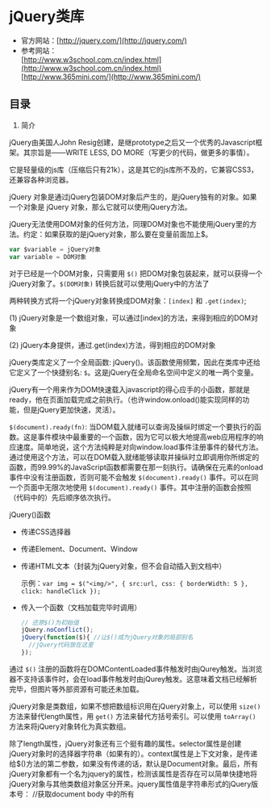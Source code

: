 # jQuery类库

- 官方网站：[http://jquery.com/](http://jquery.com/)
- 参考网站：  
  [http://www.w3school.com.cn/index.html](http://www.w3school.com.cn/index.html)  
  [http://www.365mini.com/](http://www.365mini.com/)

## 目录

1. 简介

jQuery由美国人John Resig创建，是继prototype之后又一个优秀的Javascript框架。其宗旨是——WRITE LESS, DO MORE（写更少的代码，做更多的事情）。

它是轻量级的js库（压缩后只有21k），这是其它的js库所不及的，它兼容CSS3，还兼容各种浏览器。

jQuery 对象是通过jQuery包装DOM对象后产生的，是jQuery独有的对象。如果一个对象是 jQuery 对象，那么它就可以使用jQuery方法。

jQuery无法使用DOM对象的任何方法，同理DOM对象也不能使用jQuery里的方法。约定：如果获取的是jQuery对象，那么要在变量前面加上$。

```js
var $variable = jQuery对象
var variable = DOM对象
```

对于已经是一个DOM对象，只需要用 `$()` 把DOM对象包装起来，就可以获得一个jQuery对象了。`$(DOM对象)` 转换后就可以使用jQuery中的方法了

两种转换方式将一个jQuery对象转换成DOM对象：`[index]` 和 `.get(index)`;

(1) jQuery对象是一个数组对象，可以通过[index]的方法，来得到相应的DOM对象

(2) jQuery本身提供，通过.get(index)方法，得到相应的DOM对象

jQuery类库定义了一个全局函数: jQuery()。该函数使用频繁，因此在类库中还给它定义了一个快捷别名: `$`。这是jQuery在全局命名空间中定义的唯一两个变量。

jQuery有一个用来作为DOM快速载入javascript的得心应手的小函数，那就是ready，他在页面加载完成之前执行。（也许window.onload()能实现同样的功能，但是jQuery更加快速，灵活）。

`$(document).ready(fn)`: 当DOM载入就绪可以查询及操纵时绑定一个要执行的函数。这是事件模块中最重要的一个函数，因为它可以极大地提高web应用程序的响应速度。简单地说，这个方法纯粹是对向window.load事件注册事件的替代方法。通过使用这个方法，可以在DOM载入就绪能够读取并操纵时立即调用你所绑定的函数，而99.99%的JavaScript函数都需要在那一刻执行。请确保在<body>元素的onload事件中没有注册函数，否则可能不会触发 `$(document).ready()` 事件。可以在同一个页面中无限次地使用 `$(document).ready()` 事件。其中注册的函数会按照（代码中的）先后顺序依次执行。

jQuery()函数

- 传递CSS选择器
- 传递Element、Document、Window
- 传递HTML文本（封装为jQuery对象，但不会自动插入到文档中）

  示例：`var img = $("<img/>", { src:url, css: { borderWidth: 5 }, click: handleClick });`

- 传入一个函数（文档加载完毕时调用）

  ```js
  // 还原$()为初始值
  jQuery.noConflict();
  jQuery(function($){ //让$()成为jQuery对象的局部别名
    //jQuery代码放在这里
  });
  ```

通过 `$()` 注册的函数将在DOMContentLoaded事件触发时由jQurey触发。当浏览器不支持该事件时，会在load事件触发时由jQurey触发。这意味着文档已经解析完毕，但图片等外部资源有可能还未加载。

jQuery对象是类数组，如果不想把数组标识用在jQuery对象上，可以使用 `size()` 方法来替代length属性，用 `get()` 方法来替代方括号索引。可以使用 `toArray()` 方法来将jQuery对象转化为真实数组。

除了length属性，jQuery对象还有三个挺有趣的属性。selector属性是创建jQuery对象时的选择器字符串（如果有的）。context属性是上下文对象，是传递给$()方法的第二参数，如果没有传递的话，默认是Document对象。最后，所有jQuery对象都有一个名为jquery的属性，检测该属性是否存在可以简单快捷地将jQuery对象与其他类数组对象区分开来。jquery属性值是字符串形式的jQuery版本号：
//获取document body 中的所有<script>元素
var bodyscripts = $("script", document.body);
bodyscripts.selector // => "script"
bodyscripts.context // => document.body
bodyscripts.jquery / / => "1.4.2"
想要遍历jQuery对象中的所有元素时，可以调用each() 方法来代替for循环。jQuery的each()方法和forEach()有一个显著区别：如果回调函数在任一个元素上返回false，遍历将在该元素后中止（这就像在普通循环中使用break关键字一样）。each()返回调用自身的jQuery对象，因此它可以用于链式调用。
jQuery的map() 方法和Array.prototype.map() 方法很相近。它接受回调函数作为参数，并为jQuery对象中的每一个元素都调用回调函数，同时将回调函数的返回值收集起来，并将这些返回值封装成一个新的jQuery对象返回。
jQuery的另一个基础方法是index()。该方法接受一个元素作为参数，返回值是该元素在此jQuery对象中的索引值，如果找不到的话，则返回-1。
jQuery通用方法是is()。它接受一个选择器作为参数，如果选中元素中至少有一个匹配该选择器时，则返回true。
getter和setter
attr()、removeAttr()
css(): 不能获取复合样式，允许在CSS样式名中使用连字符或使用驼峰式JavaScript样式名
addClass()、removeClass()、toggleClass()、hasClass()
val(): 用来设置和获取HTML表单元素的value属性，还可用于获取和设置复选框、单选按钮以及<select>元素的选中状态。
text()、html()：如果传人字符串给text() 或html()，该字符串会用做该元素的纯文本或格式化的HTML文本内容，它会替换掉所有存在的内容。和其他setter方法一样，我们还可以传人函数，该函数用来计算出表示新内容的字符串
offset(): 获取或设置元素的位置。该方法相对文档来计算位置值，返回一个对象，带有left和top属性，用来表示X和Y坐标。如果传人带有这些属性的对象给该方法，它会给元素设置指定的位置。在有必要肘，会设置css 的position属性来使得元素可定位
position()方法很像offset() 方法，但它只能用做getter，它返回的元素位置是相对于其偏移父元素的，而不是相对于文档的。
用于获取元素宽度的getter有3个，获取高度的也有3 个。width() 和height() 方法返回基本的宽度和高度，不包含内边距、边框和外边距。innerWidth() 和innerHeight() 返回元素的宽度和高度，包含内边距的宽度和高度（“内”表示这些方法度量的是边框以内的尺寸）。outerWidth ()和outerHeight() 通常返回的是包含元素内边距和边框的尺寸。如果向两个方怯中的任意一个传入true值，它们还可以返回包含元素外边距的尺寸。
scrollTop()和scrollLeft(): 可获取或设置元素的滚动条位置。
data()、removeData()
修改文档结构
append()、appendTo()
prepend()、prependTo()
before()、insertBefore()
after()、insertAfter()
replaceWith()、replaceAll()
clone(): 传入true参数，复制事件处理程序和与元素关联的其他数据
jQuery定义了3个包装函数。wrap()包装每一个选中元素。wrapInner()包装每一个选中元素的内容。wrapAll() 则将选中元素作为一组来包装。
// 用<i>元素包装所有<h1>元素
$("h1").wrap(document.createElement("i")); // 产生<i><h1>…</h1></i>
// 包装所有<h1>元素的内容，使用字符串参数更简单
$("h1").wrapInner("<i/>"); // 产生<h1><i>...</i></h1>
// 将第一个段落包装在一个锚点和div里
$("body>p:first").wrap("<a name='lead'><div class='first'></div></a>");
// 将所有其他段落包装在另一个div里
$("body>p:not(:first)").wrapAll("<div class='rest'></div>");
empty()、remove()
detach()方法和remove()类似，但不会移除事件处理程序和数据。想临时从文档中移除元素以便后续再次插入时，detach()可能会更有用。
unwrap()方法可以用来实现元素的移除，其方式是wrap()或wrapAll()方法的反操作：移除每一个选中元素的父元素，不影响选中元素及其兄弟节点。也就是说，对于每一个选中元素，它替换该元素的父节点为父节点的子节点。与remove()和detach()不同，unwrap()不接受可选的选择器参数。
处理事件
blur(), change(), click(), dbclick(), error(), focus(), focusin(), focusout(), keydown(), keypress(), keyup(), load(), mousedown(), mouseenter(), mouseleave(), mousemove(), mouseout(), mouseover(), mouseup(), resize(), scroll(), select(), submit(), unload()
focus和blur事件不支持冒泡，但focusin和focusout事件支持。相反地，mouseover和mouseout事件支持冒泡，但这经常不方便，因为很难知道鼠标是从自己感兴趣的元素中移开了，还只是从该元素的子孙元素中移开了。mouseenter和mouseleave是非冒泡事件，可以解决刚才的问题。
resize和unload事件类型只在Window对象中触发，scroll()方法经常也用于$(window)对象上，但它也可以用在有滚动条的任何元素上。
load()方法可在$(window)上调用，。当然，还可以在iframe和图片上使用load() 方法。
error() 方法可用在<img>元素上，用来注册当图片加载失败时调用的处理程序。不应该用于设置窗口的onerror属性。
hover()方法用来给mouseenter和mouseleave事件注册处理程序。调用hover(f,g)就和调用mouseenter(f) 然后调用mouseleave(g)一样。如果仅传入一个参数给hover()，该参数函数会同时用做enter和leave事件的处理程序。
toggle()方法将事件处理程序函数绑定到单击事件。可指定两个或多个处理程序函数，当单击事件发生时， jQuery每次会调用一个处理程序函数。例如，如果调用toggle(f,g ,h)，第一次单击事件触发时，会调用函数f()，第二次会调用g()，第三次则调用h()，然后调用f()来处理第四次单击事件
jQuery事件处理程序函数的返回值始终有意义。如果处理程序返回false，与该事件相关联的默认行为，以及该事件接来下的冒泡都会被取消。也就是说，返回false等同于调用Event对象的preventDefault()和stopPropagation()方法。同样，当事件处理程序返回一个值（非undefined值）时，jQuery会将该值存储在Event对象的result属性中，该属性可以被后续调用的事件处理程序访问。
bind(), unbind()
调用bind() 时还可以带有三个参数。在这种形式下，事件类型是第一个参数，处理程序函数是第三个参数。在这两个参数中间可以传入任何值，jQuery会在调用处理程序前，将指定的值设置为Event对象的data属性。通过这种方式传递额外的数据给处理程序，不需要使用闭包，有时很有用。
如果第一个参数是由空格分隔的事件类型列表，则处理程序函数会为每一个命名的事件类型注册。
另一个重要特性是允许为注册的事件处理程序指定命名空间。这使得可以定义处理程序组，能方便后续触发或卸载特定命名空间下的处理程序。处理程序的命名空间对于开发可复用jQuery代码的类库或模块的程序员来说特别有用。
// 在命名空间"myMod"和"yourMod"中作为mouseout处理程序绑定f
$('a').bind('mouseout.myMod.yourMod', f);
bind()的最后一个特性是，第一个参数可以是对象，该对象把事件名映射到处理程序函数。
调用one()方法就和bind()一样，二者的工作原理也类似，除了在调用事件处理程序之后会自动注销它。这意味着，和该方法名字暗示的一样，使用one()注册的事件处理器永远只会触发一次。
unbind()只注销用bind()和相关jQuery方法注册的事件处理程序。
$('*').unbind(); //从所有元素中移除所有jQuery事件处理程序
因为模块的使用者有可能使用其他模块，在其他模块中有可能在相同的元素上给相同的事件类型注册了其他处理程序。如果模块使用命名空间来注册事件处理程序，则可以使用unbind()传入一个参数，来做到只注销命名空间下的处理程序:
//取消绑定在"myMod"命名空间下的所有mouseover 和mouseout 处理程序
$('a').unbind("mouseover.myMod mouseout.myMod");
//取消绑定在"myMod" 命名空间下的所有事件类型的处理程序
$('a').unbind(".myMod");
//取消绑定同时在"ns1"和"ns2"命名空间下的单击处理程序
$('a').unbind("click.ns1.ns2");
如果想小心地只取消绑定自己注册的事件处理程序，但没有使用命名空间，必须保留事件处理程序函数的一个引用，并使用unbind()带两个参数的版本。在这种形式下，第一个参数是事件类型字符串（不带命名空间）。第二个参数是处理程序函数:
$('#mybutton').unbind('click', myClickHandler);
可以传递单一对象参数给unbind()。在这种情况下，unbind()会轮询为该对象的每一属性调用一次。属性名会用做事件类型字符串，属性值会用做处理程序函数。
最后，还有一种方式来调用unbind()。如果传递一个jQuery Event对象给unbind()，它会取消绑定传入事件的事件处理程序。
jQuery 的事件触发方法会触发所有使用jQuery事件注册方法注册的处理程序，也会触发通过onsubmit等HTML属性或Element属性定义的处理程序。但是，不能手动触发使用addEventListener() 或attachEvent() 注册的事件处理程序。
jQuery的事件触发机制是同步的一一不涉及事件队列。当触发一个事件时，在调用的触发方住返回之前，事件处理程序会立刻调用。如果触发了一个单击事件，被触发的处理程序又触发了一个submit事件，所有匹配的submit处理程序会在调用下一个单击处理器之前调用。
jQuery也定义了一个更通用的trigger()方法。通常，调用trigger()时会传入事件类型字符串作为第一个参数，trigger()会在jQuery对象中的所有元素上触发为该类型事件注册的所有处理程序。在传入的字符串中不能指定多个事件类型，但是可以指定事件命名空间来触发仅在该命名空间中定义的处理程序。如果只想触发没有命名空间的事件处理程序，在事件类型后添加一个感叹号就行。通过onclick等属性注册的处理程序被认为是没有命名空间的。
除了给trigger()传入事件类型字符串作为第一个参数，还可以传入Event对象（或任何有type属性的对象）。type属性会用来判断触发什么类型的处理程序。如果传入的是jQuery事件对象，该对象会传递给触发的处理程序。如果传入的是普通对象，会创建一个新的jQuery Event对象，普通对象的属性会添加到新对象中。这样，可以很容易传递额外数据给事件处理程序:
// button1的单击处理程序触发button2上的相同事件
$('#button1').click(function(e) { $('#button2').trigger(e); });
//触发事件时，添加额外的属性给事件对象
$('#button1').trigger({type:'click', synthetic:true});
//该处理程序检测额外属性来区分是真实事件还是虚假事件
$('#button1').click(function(e) { if (e.synthetic) {...}; });
给事件处理程序传递额外数据的另一种方式是，在手动触发事件时，给trigger() 传入第二个参数。给trigger()传入的第二个参数会成为每个触发的事件处理程序的第二个参数。如果传入数组作为第二个参数，数组的每一项会作为独立参数传递给触发的处理程序。
有时，会想触发给定事件类型的所有处理程序，而不管这些处理程序是绑定到什么文档元素上的。这时可以使用$('*')来选中所有元素，然后对结果调用trigger()，可是这样做非常低效。更好的方式是，使用jQuery.event.trigger()工具函数，来全局触发事件。该函数接受的参数和trigger()方法一样，但在整个文档中触发指定事件类型的事件处理程序时更高效。注意，以这种方式触发的“全局事件”不会冒泡，并且只会触发使用jQuery方法注册的处理程序
trigger()（及调用它的便捷方法）在调用事件处理程序后，会执行与触发事件相关联的默认操作（假设事件处理程序没有返回false或调用事件对象的preventDefault()）。
如果想调用事件处理程序，但不执行默认操作，可以使用triggerHandler()替代trigger()。
jQuery不限于标准事件，你可以使用任何想用的字符串来作为事件类型名称。使用bind() 可以注册这种“自定义事件”的处理程序，使用trigger()可以调用这些处理程序。
对于书写模块化代码，实现发布/订阅模型或观察者模式时，这种自定义事件处理程序的间接调用被证明是非常有用的。使用自定义事件时，通常你会发现，使用jQuery.event.trigger()函数替代trigger()方法，来全局触发处理器会更有用。
如果使用bind()给文档中的所有<a>元素绑定了事件处理程序，接着又创建了带有<a>元素的新文档内容，这些新元素和老元素不会拥有相同的事件处理程序，其行为将不一样。
jQuery使用“实时事件”来解决这一问题。要使用实时事件，需要使用delegate()和undelegate()方法来替代bind()和unbind()。通常，在$(document)上调用delegate()，并传入一个jQuery选择器字符串、一个jQuery事件类型字符串以及一个jQuery事件处理程序函数。它会在document或window上（或jQuery对象中的任何元素上）注册一个内部处理程序。当指定类型的事件冒泡到该内部处理程序时，它会判断事件目标（该事件所发生在的元素）是否匹配选择器字符串。如果匹配，则调用指定的处理程序函数。因此，为了同时处理老的和新创建的<a>元素上的mouseover事件，可能需要像下面这样注册处理程序:
$(document).delegate("a", "mouseover", linkHandler);
否则，需要使用bind() 来处理文档中的静态部分，然后使用delegate()来处理动态修改的部分:
//静态链接的静态事件处理程序
$("a").bind("mouseover", linkHandler);
//文档中动态更新的部分使用实时事件处理程序
$(".dynamic").delegate("a", "mouseover", linkHandler);
delegate()方法拥有4参数版本，使用这种版本时，将数据值作为第三参数传入，处理程序函数则作为第4参数。
实时事件依赖于事件冒泡。当事件冒泡到document对象时，它有可能已经传递给了很多静态事件处理程序。如果这些处理程序中有任何一个调用了Event对象的cancelBubble()方法，实时事件处理程序将永远不会调用。
jQuery定义了一个名为liveO 的方法，也可以用来注册实时事件。
在jQuery对象上调用live()方法时，该对象中的元素实际上并没有使用。真正有关系的是用来创建jQuery对象的选择器字符串和上下文对象。因此，对于jQuery对象x，下面两行代码做的事情是一样的：
x.live(type, handler);
$(x.context).delegate(x.selector, type, handler);
要注销实时事件处理程序，使用die()或undelegate()。
$('a').die('mouseover'); //移除<a>元素上mouseover事件的所有实时处理程序
$('a').die('mouseover' , linkHandler); //只移除一个指定的实时处理程序
$(document).undelegate('a'); //移除<a> 元素上的所有实时处理程序
$(document).undelegate('a' , 'mouseover'); //移除mouseover 的实时处理程序
$(document).undelegate('a' , 'mouseover' , linkHandler); //移除指定处理程序
动画效果
animate()
简单地设直jQuery.fx.off 为true会将每段动画的时长都变成0ms，这样动画看起来就像是没有动画效果的立刻切换了。
jQuery动画方法经常使用动画时长来作为可选的第一个参数。
jQuery动画是异步的。调用fadeIn()等动画方法时，它会立刻返回，动画则在“后台”执行。由于动画方法会在动画完成之前返回，因此可以向很多jQuery动画方法传入第二个参数（也是可选的），该参数是一个函数，会在动画完成时调用。该函数在调用时不会有任何参数传入，但this值会设置为发生动画的文档元素。
jQuery动画默认是队列化的。
jQuery动画方法可以接受可选的时长和回调参数。还可以传入一个对象来调用动画方法，该对象的属性指定动画选项。
jQuery定义了9个简单的动画方法来隐藏和显示元素
fadeIn(), fadeOut(), fadeTo()
show(), hide(), toggle()
slideDown(), slideUp(), slideToggle()
animate()方法可以实现更多通用动画效果。
第一个参数是必需的：它必须是一个对象，该对象的属性指定要变化的CSS 属性和它们的目标值。animate()方法会将每个元素的这些CSS属性从初始值变化到指定的目标值。动画只支持数值属性，jQuery的实现方式不支持非数值动画。还可以指定相对值，用"+="前缀表示增加，或用"-="表示减少。
	$("p").animate({
  		"margin-left": "+=.5in", //增加段落缩进
  		opacity: "-=.1" //同时减少不透明度
});
除了数值，在jQuery动画属性对象中，还可以使用三个其他值。"hide" 值会保存属性的当前值，然后将该属性的值变化到0。"show"值会将css属性的值还原到之前保存的值。如果一段动画使用了"show"，jQuery会在动画完成时调用show()方法。如果一段动画使用了"hide"，jQuery会在动画完成时调用hide()方法。还可以使用"toggle" 来实现显示或隐藏，具体效果取决于该属性的当前设置。
    $("img").animate({
      	width: "hide",
      	borderLeft: "hide" ,
  	borderRight: "hide",
  	paddingLeft: "hide" ,
  	paddingRight: "hide"
    });
第二个参数是可选的，可以传入一个选项对象给animate() 方法。
duration属性指定动画持续的毫秒时间，该属性的值还可以是"fast"、"slow"或任何在jQuery.fx.speeds 中定义的名称。
complete属性:它指明在动画完成时的回调函数。
step属性指定在动画每一步或每一帧调用的回调函数。在回调函数中，this指向正在连续变化的元素，第一个参数则是正在变化的属性的当前值。
queue属性指定动画是否需要队列化
jQuery引入了“缓动函数”来将基于时间的完成百分比映射到动画效果的百分比。
选项对象的easing属性指定缓动函数名。jQuery默认使用的是命名为"swing" 的正弦函数。如果想让动画线性变化，可以使用"linear"
除了将选项对象作为第二个参数传入，animate()方法还允许将三个最常用的选项作为参数传入。可以将动画时长（数值或字符串）作为第二个参数传入。可以指定缓动函数名为第三个参数。最后可以将回调函数指定为第四个参数。
stop(): 用来停止选中元素上的当前正在执行的任何动画。
top()方法接受两个可选的布尔值参数。如果第一个参数是true，会清除该选中元素上的动画队列：除了停止当前动画，还会取消任何等待执行的动画。第一个参数的默认值是false：如果忽略该参数，等待执行的动画不会被取消。第二个参数用来指定正在连续变化的css属性是否保留当前值，还是应该变化到最终目标值。传入true可以让它们变化到最终值。传入false（或省略该参数）会让它们保持为当前值。
与动画相关的第二个方法是delay()。这会直接添加一个时间延迟到动画队列中：第一个参数是时长（以毫秒为单位的数值或字符串）。第二个参数是队列名，是可选的。
jQuery队列是按顺序执行的函数列表。每一个队列都与一个文档元素关联，每一个元素的队列都与其他元素的队列彼此独立。
可以使用queue()方法给队列添加一个新函数。当某个函数到达队列头部时，它会自动从队列中去除并被调用。
队列函数中的回调函数参数是jQuery 1.4 引入的新特性。对于jQuery类库之前的版本，需要调用dequeue() 方法“手动”取消队列中的下一个函数
clearQueue()方法用来清除队列。
queue()、dequeue()和clearQueue()方法都可以有一个可选的队列名来作为第一个参数。jQuery动画方法使用的队列名是"fx"。这是没有指定队列名时默认使用的队列。当想要顺序执行异步操作时，jQuery队列机制非常有用：原来需要给每一个异步操作传入回调函数来触发队列中的下一个函数，现在可以直接使用jQuery队列来管理异步序列。只须传入非"fx"的队列名，并记得队列中的函数不会自动执行。必须显式调用dequeue()方法来运行第一个函数，然后每一步操作在完成时必须把下一个操作从队列中移出。
Ajax
load()：向它传入一个URL，它会异步加载该URL的内容，然后将内容插入每一个选中元素中，替换掉已经存在的任何内容。如果只想显示被加载文档的一部分，可以在URL后面添加一个空格和一个jQuery选择器。当URL加载完成后， jQuery会用指定的选择器来从加载好的HTML 中选取需要显示的部分。
load()方法还接受两个可选参数。第一个可选参数表示的数据，可以追加到URL后面，或者与请求一起发送。如果传入的是字符串，则会追加到URL后面，如果传入对象，该对象会被转化为一个用"&"分隔的名/值对后与请求一起发送。通常情况下，load()方法发送HTTP GET请求，但是如果传入数据对象，则它会发送POST请求。
load()方法的另一个可选参数是回调函数。当Ajax请求成功或未成功，以及URL加载完毕并插入选中元素时，会调用该回调函数。每次调用都会传入三个参数：被加载URL的完整文本内容、状态码字符串，以及用来加载该URL的XMLHttpRequest对象。
jQuery的Ajax状态码：
	success：表示请求成功完成。
	notmodified：该状态码表示请求已正常完成，但服务器返回的响应内容是HTTP 304 "Not Modified"，表示请求的URL 内容和上次请求的相同，没有变化。
	error：表示请求没有成功完成，原因是某些HTTP错误。
	timeout：如果Ajax请求没有在选定的超时区间内完成，会调用错误回调，并传入该状态码。
	parsererror：该状态码表示HTTP 请求已成功完成，但jQuery 无法按照期望的方式解析。
jQuery.getScript()加载并执行JavaScript代码文件。它会异步加载文件，加载完成后在全局作用域执行该代码。它能同时适用于同源和跨源脚本。可以传入回调函数作为第二个参数，在这种情况下，jQuery会在代码加载和执行完成后调用一次该回调函数。jQuery通常会使用XMLHttpRequest对象来获取要执行的脚本内容。但对于跨域请求会使用<script>元素来加载脚本。在同源情况下，回调函数的第一个参数是脚本的文本内容，第二个参数是"success" 状态码，第三个参数则是用来获取脚本内容的XMLHttpRequest对象。
jQuery.getJSON()加载URL，将其解析为JSON，并将解析结果传递到指定的回调函数中。jQuery.getJSON()接受一个可选的数据对象参数，就和传入load()方法中的一样。如果传入数据到jQuery.getJSON()中，该数据必须是第二个参数，回调函数则是第三个。如果不传入任何数据，则回调函数可以是第二个参数。
jQuery.get() 和jQuery.post() 获取指定URL的内容，如果有数据的话，还可传入指定数据，最后则将结果传递给指定的回调函数。这两个方法也接受相同的三个参数：必需的URL，可选的数据字符串或对象，以及一个技术上可选但实际上总会使用的回调函数。调用的回调函数会被传入三个参数：第一个参数是返回的数据，第二个是"success" 字符串，第三个则是XMLHttpRequest对象。除了上面描述的三个参数，还有两个方法接受可选的第4个参数（如果省略数据参数的话，则作为第三个参数传入），该参数指定被请求数据的类型。
jQuery的Ajax数据类型：
	text
	html
	xml
	script
	json
	jsonp
jQuery的所有Ajax工具最后都会调用jQuery.ajax()，jQuery.ajax()仅接受一个参数：一个选项对象，该对象的属性指定Ajax请求如何执行的很多细节。
jQuery.ajax()中最常用的选项如下：
	type: "GET", "POST"
	url
	data
	dataType: "text", "html", "script", "json", "jsonp", "xml"
	contentType: "application/x-www-form-urlencoded"
	timeout: 默认超时时间是0，表示除非请求完成，否则永远不会取消。
	cache: 对于GET请求，如果该选项设置为false, jQuery会添加一个"_="参数到URL中，或者替换已经存在的同名参数。该参数的值是当前时间(毫秒格式)。这可以禁用基于浏览器的缓存，因为每次请求的URL都不一样。
	ifModified: 当该选项设置为true时，jQuery会为请求的每一个URL记录Last-Modified和IfNone-
	Match响应头的值，并会在接下来的请求中为相同的URL设置这些头部信息。这可以使得，如果上次请求后URL的内容没有改变，则服务器会发送回HTTP 304 "Not Modified" 响应。默认情况下，该选项未设置，jQuery不会设置或记录这些头部信息。
	global: 该选项指定jQuery是否应该触发上面描述的Ajax请求过程中的事件。默认值是true; 设置该选项为false会禁用Ajax相关的所有事件。
下面的选项指定在Ajax请求的不同阶段调用的函数:
	context: 该选项指定回调函数在调用时的上下文对象
	beforeSend: 该选项指定Ajax请求发送到服务器之前激活的回调函数。
	success: 该选项指定Ajax请求成功完成时调用的回调函数。第一个参数是服务器发送的数据; 第二个参数是jQuery 状态码; 第三个参数是用来发送该请求的XMLHttpRequest对象。
	error: 该选项指定Ajax请求不成功时调用的回调函数。该回调的第一个参数是该请求的XMLHttpRequest对象(如果用到的话)。第二个参数是jQuery 的状态码。对于HTTP错误，该状态码可能是"error" ，对于超时，则是"timeout", "parsererror" 则表示解析服务器响应时出了问题。第三个参数是抛出的Error对象。注意dataType为"script" 的请求在返回无效JavaScript代码时不会触发错误。脚本中的任何错误都会直接忽略，调用的回调则是success而不是error 。
	complete：该选项指定Ajax请求完成时激活的固调函数。每一个Ajax请求或者成功时调用success回调，或者失败时调用error回调。在调用success或error后，jQuery会调用complete回调。传给complete 回掉的第一个参数是XMLHttpRequest对象，第二个参数则是状态码。
	下述Ajax选项不经常使用。某些特定选项通常不可能设置，另一些选项则提供了自定义钩子，使得可以修改jQuery Ajax请求的默认处理方式。
	async
	dataFilter: 该选项指定一个函数，用来过滤或预处理服务器返回的数据。第一个参数是从服务器返回的原始数据（字符串或XML请求返回的Document对象），第二个参数是dataType选项的值。如果指定该函数，则它必须返回一个值，该值会用来替换掉服务器的响应。注意dataFilter()函数会在JSON解析和脚本执行前执行。同时注意对于跨域的"script" 和"jsonp" 请求不会调用dataFilter()。
	jsonp
	jsonpCallback
	processData：当设置data选项为对象，jQuery通常会将该对象转换成字符串，该字符串遵守标准的HTML "application/x-www-form-urlencoded" 格式。如果想省略掉该步骤，请设置该选项为false。
	scriptCharset：对于跨域的"script" 和"jsonp" 请求，会使用<script>元素，该选项用来指定<script>元素的charset属性值。
	tranditional：jQuery 1.4改变了数据对象序列化为"application/x-www-form-urlencoded" 字符串的方式。设置该选项为true，可以让jQuery 回复到原来的方式。
	username, password：如果请求需要密码验证，请使用这两个选项来指定用户名和密码。
	xhr：该选项指定一个工厂函数，用来获取XMLHttpRequest对象。该工厂函数在调用时不带参数，而且必须返回一个实现了XMLHttpRequest API的对象。这个非常底层的钩子可以创建自己对XMLHttpRequest的包装，可以给方法添加特性或测量。
工具函数
	$.browser: 用于客户端嗅探
	$.contains(): 该函数接受两个文档元素作为参数。如果第一个元素包含第二个元素，则返回true；否则返回false。
	$.each()：可以遍历数组元素或对象属性。第一个参数是要遍历的数组或对象自第二个参数是要在每个数组元素或对象属性上调用的函数。该函数在调用时会带有两个参数:数组元素的序号或对象的属性名，以及数组元素的值或对象的属性值。函数中的this值和第二个参数是一样的。如果该函数返回false，jQuery.each()会停止当前遍历并立刻返回。jQuery.each()总是返回第一个参数的值。jQuery.each()会使用普通的于or/in循环来遍历对象属性，所以会遍历所有可枚举的属性，包括继承的属性。jQuery.each()在遍历数组元素时，会以序号从小到大来遍历，不会跳过稀疏数组中的undefined属性。
	$.extend(): 该函数接受对象作为参数。它会将第二个及其以后参数对象的属性复制到第一个参数对象中，如果同名的属性在第一个参数对象中已经存在，则会覆盖它。该函数会忽略任何值为undefined或null的属性。如果仅传入了一个对象，该对象的属性会被复制到jQuery对象自身中。该对象的返回值是属性被复制到的对象。如果一个参数的值为true ，会执行深拷贝：第三个(及其以后)对象的属性会被复制到第二个对象上。
	$.globalEval()：该函数会在全局上下文中执行JavaScript代码字符串，就像它是<script>元素的内容一样。
	$.grep()：该函数和ES5 中Array对象的filter()方法类似。它接受数组作为第一个参数，以及一个判断函数作为第二个参数，该判断函数会在数组的每一个元素上调用，调用时会传入元素值和元素序号作为参数。jQuery.grep()返回一个新数组，新数组由调用判断函数时返回true (或其他真值)的元素组成。如果给jQuery.grep() 传入true 作为第三个参数，则它会反转判断函数，返回的数组将会由判断函数调用时为false或其他假值的元素组成。
	$.inArray()：该函数和ES5 中Array对象的indexOf()方法类似。它的第一个参数可以是任意值，第二个参数则是数组(或类数组对象)，返回值是第一个参数值在数组中第一次出现的序号，如果该参数值不存在的话，则返回-1。
	$.isArray(): 当参数是原生Array对象时，返回true。
	$.isEmptyObject()：当参数对象没有可枚举的属性时，返回true。
	$.isFunction()：当参数是原生Function对象时，返回true。
	$.isPlainObject()：如果参数是"纯"对象，而不是某些特定类型或类的对象的实例时，返回true。
	$.makeArray()：如果参数是类数组对象，该函数会将对象的属性复制到一个新的(真)数组中，并返回该数组。如果参数不是类数组对象，该函数会仅返回一个新数组，该数组只包含传入的参数一个元素。
	$.map()：该函数和ES5 中Array对象的map()方法类似。它接受数组或类数组对象作为第一个参数；第二个参数则为映射函数。每一个数组元素与其序号都会传入这映射函数中，返回值就是由映射函数返回的值组成的新数组。jQuery.map() 与ES5 map() 方法存在两点不同。首先，如果映射函数返回的是null，该值不会被包含在返回的数组中。其次，如果映射函数返回的是数组，该数组的元素会被添加到结果数组中，而不是数组本身中。
	$.merge()：该函数接受两个数组或类数组对象。它会将第二个参数的元素添加到第一个上面，并返回第一个参数。第一个数组会修改，第二个不会。可以使用该函数来浅拷贝类数组对象
	$.parseJSON()：该函数会解析JSON格式的字符串，返回解析结果。
	$.proxy()：该函数和ES5 中Function对象的bind()方法类似。它接受函数作为第一个参数，对象作为第二个参数，并返回一个新函数，该函数会作为第二个参数对象的方法调用。jQuery.proxy()在调用时还可以传入对象作为第一个参数，传入属性名作为第二个参数。该名称代表的属性值应该是一个函数。通过这种方式调用，函数jQuery.proxy(o,n)的返回值与jQuery.proxy(o[n],o)一样。jQuery.proxy()的目的是用来与jQuery的事件处理程序绑定机制一起使用。如果绑定了一个代理函数，可以使用原始函数来解除绑定它。
	$.support：这个属性类似jQuery.browser，它用来做可移植的特性探测，而不是脆弱的浏览器探测。jQuery.support的值是一个对象，该对象的属性都是布尔值，用来指明浏览器特性的存在情况。
	$.trim()：该函数和ES5 中给字符串添加的trim()方法类似。它接受字符串作为唯一参数，返回的字符串开头和结尾处的空白字符都已移除。
选择器

插件扩展
开发jQuery插件非常简单。关键点是要知道jQuery.fn是所有jQuery对象的原型对象。示例：
jQuery.fn.println = function() {
  //将所有参数合并成空格分隔的字符串
  var msg = Array.prototype.join.call(arguments , " ");
  //遍历jQuery对象中的每一个元素
  this.each(function() {
    //将参数字符串作为纯文本添加到每一个元素后面，并添加一个<br/>
    jQuery(this).append(document.createTextNode(msg).append("<br/>"));
  });
  //返回这个未加修改的jQuery对象，以便链式调用
  return this;
}
下面是一些值得留意的jQuery插件约定：
	不要依赖$标识符
	如果插件代码不返回自己的值，请确保返回jQuery对象以便链式调用
	如果扩展方式拥有两个以上参数或配置选项，请允许用户能使用对象的方式传递选项
	不要污染jQuery方法的命名空间。
	如果插件需要绑定事件处理程序，请将所有这些处理程序放在事件命名空间中
	如果插件需要使用data()方法与元素关联数据，请将所有数据值放在单一对象中，然后用与插件名相同的键值将该对象作为单一值存储。
	用"jquery.plugin.js"这种文件命名方式保存插件代码到一个文件中（将"plugin"替换为插件名）。
//下面这个例子定义了一个新的:draggable过滤器，可用来仅返回拥有draggable=true属性的元素
//使用上面定义的这个选择器，可以用$("img:draggable") 来选取可拖曳的图片，
//而不用使用冗长的$("img[draggable=true]")。
jQuery.expr[';'].draggable = function(e) { return e.draggable === true; };
自定义选择器函数的第一个参数是候选的DOM元素。如果该元素匹配选择器，则返回true；否则返回false。许多自定义选择器只需要这一个元素参数，但实际上在调用它们时传入了4个参数。第二个参数是整数序号，表示当前元素在候选元素数组中的位置。候选元素数组作为第4个参数传入，选择器不应该修改它。第三个参数很有趣的:这是调用RegExp.exec()方法后返回的数组。如果有的话，该数组的第4个元素（序号是3）是伪类过滤器后面的圆括号中的值。圆括号和里面的任何引号都去除了，只留下参数字符串。下面是一个例子，用来说明如何实现一个:data(x) 伪类，该伪类只在元素拥有data-x属性时返回true
jQuery.expr[':'].data = function(element, index, match, array) {
  //注意: IE7及其以下版本不支持hasAttribute()
  return element.hasAttribute("data-" + match[3]);
};
UI类库

My Ex
如何同时使用prototype和jQuery？
A.	先引入prototype，再引入jQuery。
B.	使用jQuery.noConflict()将$函数改名。

转义
1.	对于html元素中的id属性，如果其中有":"号的时候，在使用js的getElementById()等方法时，不需要进行转义；在使用jquery时，则必须转义。又因为id是字符串，所以要用"\\"转义。

## 7.示例

### 输入框输入限制

使用场景：文本框中不允许输入特殊字符

解决方法：监听keypress事件，不是数字、字母、下划线时返回false

# jQuery

## ajax

**post提交：**

```js
$.post('http://xxx/api', 
    {
        key: 'value'
    },
    function (json, textStatus, jqXHR) {
        if (ajaxResponseIsOK(json)) {
            // ...
        }
    },
    "json"
);

$.ajax({
    type: "post",
    url: 'http://xxx/api',
    async: false,
    data: param,
    contentType: "application/json;charset=utf-8",
    dataType: "json",
    success: function (obj) {
        if (ajaxResponseIsOK(obj)) {
            // ...
        }
    }
});
```

**jquery.form.js示例：**

```js
$("#form").ajaxSubmit({
    async: true, //异步提交
    url: 'http://xxx/api', /*设置post提交到的页面*/
    type: "post", /*设置表单以post方法提交*/
    dataType: "json", /*设置返回值类型为文本*/
    success: function (res) {
        if (ajaxResponseIsOK(res)) {
            // ...
        }
    }
});
```

**返回值的通用处理：** 

简易拦截器

```js
// 需要引入jQuery.js、layer.js
// 处理ajax返回值的函数
function ajaxResponseIsOK(json) {
    if (typeof json == 'string' && json.indexOf(':') > 0) { // 如果返回的是json字符串，转换成json对象
        json = eval('(' + json + ')');
    }
    if (json.Status == 401) { // 过期，重新登录
        simpleAlert(json.Message, 2, json.TargetLink);
        return false;
    } else if (json.Status == 403) { // 权限不足
        simpleAlert(json.Message, 2);
        return false;
    }
    return true;
}

// 弹出提示框
function simpleAlert(msg, icon, url) {
    layer.msg(msg, {
        icon: icon,
        time: 2500,
        shade: [0.4, '#FFF'],
        scrollbar: false,
        offset: 350
        //shift: 6//抖动
    }, function () {
        // 返回给定页面（error.html）
        if (url && typeof url == 'string') {
            location.href = url;
        }
    });
}
```

<b style="color:yellow">说明：</b>上面的方法需要在每个ajax回掉函数中都先调用 `ajaxResponseIsOK` 函数，并不方便，也容易遗漏！
